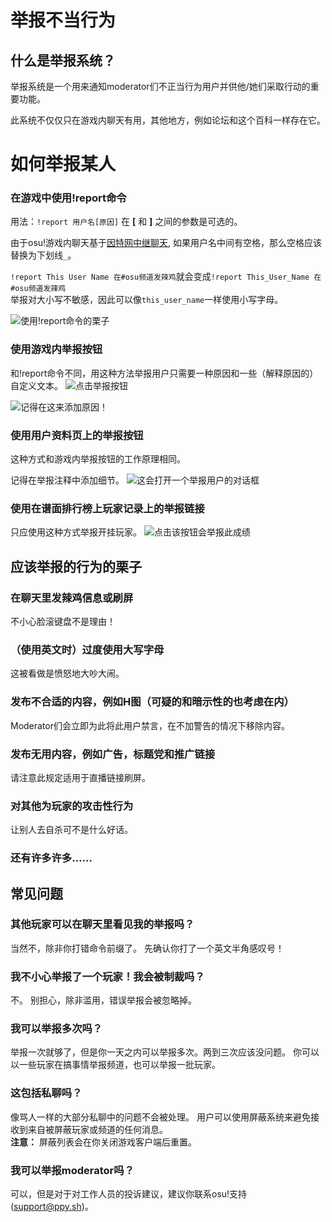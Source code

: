 # 举报不当行为
## 什么是举报系统？
<!---[TODO]: moderator的翻译--->
举报系统是一个用来通知moderator们不正当行为用户并供他/她们采取行动的重要功能。

此系统不仅仅只在游戏内聊天有用，其他地方，例如论坛和这个百科一样存在它。





# 如何举报某人

### 在游戏中使用!report命令
用法：`!report 用户名[原因]`
在 **[** 和 **]** 之间的参数是可选的。


由于osu!游戏内聊天基于[因特网中继聊天](/wiki/Internet_Relay_Chat "Internet Relay Chat (IRC)"), 如果用户名中间有空格，那么空格应该替换为下划线``_``。

``!report This User Name 在#osu频道发辣鸡``就会变成``!report This_User_Name 在#osu频道发辣鸡``    
举报对大小写不敏感，因此可以像``this_user_name``一样使用小写字母。

![使用!report命令的栗子](./img/Report-command.png "Example of using the !report command")

### 使用游戏内举报按钮
和!report命令不同，用这种方法举报用户只需要一种原因和一些（解释原因的）自定义文本。
![点击举报按钮](./img/Report-user-1.png "Click the report button")

![记得在这来添加原因！](img/Report-user-2.png "Remember to add a reason here!")

### 使用用户资料页上的举报按钮
这种方式和游戏内举报按钮的工作原理相同。

记得在举报注释中添加细节。
![这会打开一个举报用户的对话框](img/Report-user-profile.png "This will open a dialog for reporting the user.")

### 使用在谱面排行榜上玩家记录上的举报链接
只应使用这种方式举报开挂玩家。
![点击该按钮会举报此成绩](img/Report-user-beatmap.png "Pressing this link will report that score.")
## 应该举报的行为的栗子
### 在聊天里发辣鸡信息或刷屏
不小心脸滚键盘不是理由！

### （使用英文时）过度使用大写字母
这被看做是愤怒地大吵大闹。

### 发布不合适的内容，例如H图（可疑的和暗示性的也考虑在内）
Moderator们会立即为此将此用户禁言，在不加警告的情况下移除内容。

<!---[TODO]: screamer的翻译--->

### 发布无用内容，例如广告，标题党和推广链接
请注意此规定适用于直播链接刷屏。

### 对其他为玩家的攻击性行为
让别人去自杀可不是什么好话。

### 还有许多许多……

## 常见问题
### 其他玩家可以在聊天里看见我的举报吗？
当然不，除非你打错命令前缀了。
先确认你打了一个英文半角感叹号！

### 我不小心举报了一个玩家！我会被制裁吗？
不。
别担心，除非滥用，错误举报会被忽略掉。

### 我可以举报多次吗？
举报一次就够了，但是你一天之内可以举报多次。两到三次应该没问题。
你可以以一些玩家在搞事情举报频道，也可以举报一批玩家。

### 这包括私聊吗？
像骂人一样的大部分私聊中的问题不会被处理。
用户可以使用屏蔽系统来避免接收到来自被屏蔽玩家或频道的任何消息。    
**注意：** 屏蔽列表会在你关闭游戏客户端后重置。

### 我可以举报moderator吗？
可以，但是对于对工作人员的投诉建议，建议你联系osu!支持(support@ppy.sh)。
